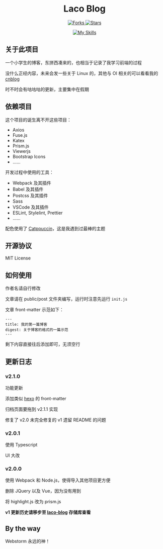 <div align="center">

# Laco Blog

[![Forks](https://img.shields.io/github/forks/jackzhang2013/laco-blog2?style=flat) ![Stars](https://img.shields.io/github/stars/jackzhang2013/laco-blog2?style=flat)](https://github.com/jackzhang2013/)

[![My Skills](https://skillicons.dev/icons?i=ts,html,scss,webpack,babel,vscode,webstorm&theme=dark)](https://skillicons.dev)

</div>

## 关于此项目

一个小学生的博客，东拼西凑来的，也相当于记录了我学习前端的过程

没什么正经内容，未来会发一些关于 Linux 的，其他与 OI 相关的可以看看我的 [cnblog](https://www.cnblogs.com/jackzhang2013)

时不时会有咕咕咕的更新，主要集中在假期

## 依赖项目

这个项目的诞生离不开这些项目：

- Axios
- Fuse.js
- Katex
- Prism.js
- Viewerjs
- Bootstrap Icons
- ……

开发过程中使用的工具：

- Webpack 及其插件
- Babel 及其插件
- Postcss 及其插件
- Sass
- VSCode 及其插件
- ESLint, Stylelint, Prettier
- ……

配色使用了 [Catppuccin](https://catppuccin.com)，这是我遇到过最棒的主题

## 开源协议

MIT License

## 如何使用

作者名请自行修改

文章请在 public/post 文件夹编写，运行时注意先运行 `init.js`

文章 front-matter 示范如下：

```
---
title: 我的第一篇博客
digest: 关于博客的格式的一篇示范
---
```

剩下内容直接往后添加即可，无须空行

## 更新日志

### v2.1.0

功能更新

添加类似 [hexo](https://github.com/hexojs/hexo) 的 front-matter

归档页面要拖到 v2.1.1 实现

修复了 v2.0 未完全修复的 v1 遗留 README 的问题

### v2.0.1

使用 Typescript

UI 大改

### v2.0.0

使用 Webpack 和 Node.js，使得导入其他项目更方便

删除 JQuery 以及 Vue，因为没有用到

将 highlight.js 改为 prism.js

**v1 更新历史请移步至 [laco-blog](https://github.com/jackzhang2013/laco-blog) 存储库查看**

## By the way

Webstorm 永远的神！
